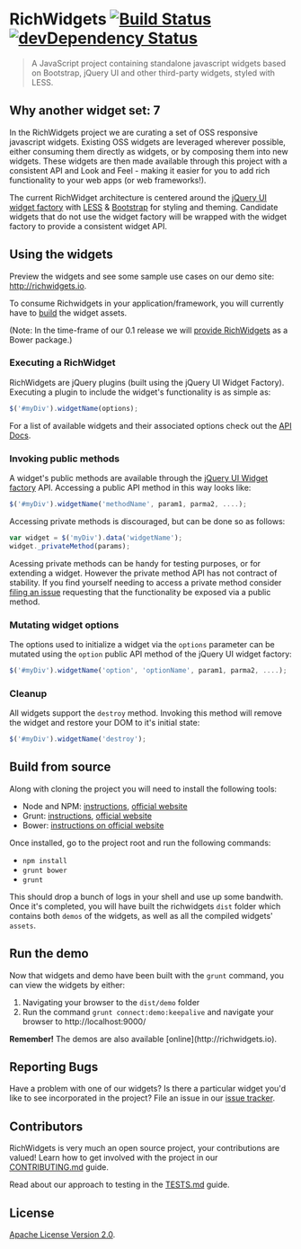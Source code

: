 # RichWidgets [![Build Status](https://travis-ci.org/richwidgets/richwidgets.png?branch=master)](https://travis-ci.org/richwidgets/richwidgets) [![devDependency Status](https://david-dm.org/richwidgets/richwidgets/dev-status.png)](https://david-dm.org/richwidgets/richwidgets#info=devDependencies) #

> A JavaScript project containing standalone javascript widgets based on Bootstrap, jQuery UI and other third-party widgets, styled with LESS.

## Why another widget set: 7

In the RichWidgets project we are curating a set of OSS responsive javascript widgets.  Existing OSS widgets are leveraged wherever possible,
either consuming them directly as widgets, or by composing them into new widgets.  These widgets are then made available through this project
with a consistent API and Look and Feel - making it easier for you to add rich functionality to your web apps (or web frameworks!).

The current RichWidget architecture is centered around the [jQuery UI widget factory](http://api.jqueryui.com/jQuery.widget/)
with [LESS](http://lesscss.org) & [Bootstrap](http://getbootstrap.com) for styling and theming.  Candidate widgets that
do not use the widget factory will be wrapped with the widget factory to provide a consistent widget API.

<a name='using'></a>
## Using the widgets ##

Preview the widgets and see some sample use cases on our demo site: http://richwidgets.io.

To consume Richwidgets in your application/framework, you will currently have to [build](#build) the widget assets.

(Note: In the time-frame of our 0.1 release we will [provide RichWidgets](https://github.com/richwidgets/richwidgets/issues/78) as a Bower package.)

### Executing a RichWidget

RichWidgets are jQuery plugins (built using the jQuery UI Widget Factory).
Executing a plugin to include the widget's functionality is as simple as:

```javascript
$('#myDiv').widgetName(options);
```

For a list of available widgets and their associated options check out the [API Docs](http://www.richwidgets.io/api/).

### Invoking public methods

A widget's public methods are available through the [jQuery UI Widget factory](http://api.jqueryui.com/jQuery.widget/) API.
Accessing a public API method in this way looks like:

```javascript
$('#myDiv').widgetName('methodName', param1, parma2, ....);
```

Accessing private methods is discouraged, but can be done so as follows:

````javascript
var widget = $('myDiv').data('widgetName');
widget._privateMethod(params);
````

Acessing private methods can be handy for testing purposes, or for extending a widget.
However the private method API has not contract of stability.
If you find yourself needing to access a private method consider [filing an issue](https://github.com/richwidgets/richwidgets/issues)
requesting that the functionality be exposed via a public method.

### Mutating widget options

The options used to initialize a widget via the `options` parameter can be mutated using the `option` public API method of the jQuery UI widget factory:

```javascript
$('#myDiv').widgetName('option', 'optionName', param1, parma2, ....);
```

### Cleanup

All widgets support the `destroy` method.  Invoking this method will remove the widget and restore your DOM to it's initial state:

```javascript
$('#myDiv').widgetName('destroy');
```

<a name='build'></a>
## Build from source ##

Along with cloning the project you will need to install the following tools:

- Node and NPM: [instructions](https://github.com/joyent/node/wiki/Installing-Node.js-via-package-manager), [official website](https://npmjs.org/)
- Grunt: [instructions](http://gruntjs.com/getting-started), [official website](http://gruntjs.com/)
- Bower: [instructions on official website](http://bower.io/)

Once installed, go to the project root and run the following commands:

- <code>npm install</code>
- <code>grunt bower</code>
- <code>grunt</code>

This should drop a bunch of logs in your shell and use up some bandwith. Once it's completed, you will have built the
richwidgets `dist` folder which contains both `demos` of the widgets, as well as all the compiled widgets' `assets`.

## Run the demo ##

Now that widgets and demo have been built with the `grunt` command, you can view the widgets by either:

1. Navigating your browser to the `dist/demo` folder
2. Run the command `grunt connect:demo:keepalive` and navigate your browser to http://localhost:9000/

<div class="alert alert-info">
<strong>Remember!</strong> The demos are also available <span class=".alert-link">[online](http://richwidgets.io).</span>
</div>

<a name='issues'></a>
## Reporting Bugs ##
Have a problem with one of our widgets?  Is there a particular widget you'd like to see incorporated in the project?
File an issue in our [issue tracker](https://github.com/richwidgets/richwidgets/issues).

<a name='contributing'></a>
## Contributors ##

RichWidgets is very much an open source project, your contributions are valued!  Learn how to get involved with the project
in our [CONTRIBUTING.md](https://github.com/richwidgets/richwidgets/blob/master/CONTRIBUTING.md) guide.

Read about our approach to testing in the [TESTS.md](https://github.com/richwidgets/richwidgets/blob/master/TESTS.md) guide.

<a name='license'></a>
## License ##

[Apache License Version 2.0](https://github.com/richwidgets/richwidgets/blob/master/LICENSE.txt).
